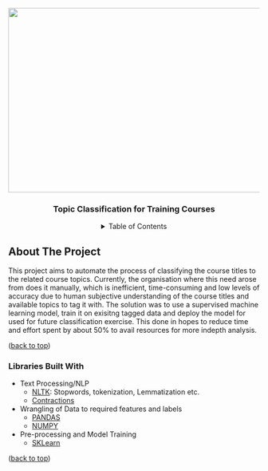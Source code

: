<div id="top"></div>
<!--
*** Thanks for checking out the Best-README-Template. If you have a suggestion
*** that would make this better, please fork the repo and create a pull request
*** or simply open an issue with the tag "enhancement".
*** Don't forget to give the project a star!
*** Thanks again! Now go create something AMAZING! :D
-->



<!-- PROJECT SHIELDS -->
<!--
*** I'm using markdown "reference style" links for readability.
*** Reference links are enclosed in brackets [ ] instead of parentheses ( ).
*** See the bottom of this document for the declaration of the reference variables
*** for contributors-url, forks-url, etc. This is an optional, concise syntax you may use.
*** https://www.markdownguide.org/basic-syntax/#reference-style-links
-->

<!-- PROJECT LOGO -->
<br />
<div align="center">
  <a href="https://github.com/github_username/repo_name">
    <img src="https://user-images.githubusercontent.com/50400038/171317628-fc79e6f8-16a9-44eb-9555-6aab8498bb9c.png" width="700" height="370">
  </a>

  <h3 align="center">Topic Classification for Training Courses</h3>
</div>



<!-- TABLE OF CONTENTS -->
<details align="center">
  <summary>Table of Contents</summary>
    <li><a href="#about-the-project">About The Project</a></li>
    <li><a href="#libraries-built-with">Libraries Built With</a></li>
    <li>
      <a href="#getting-started">Getting Started</a>
      <ul class ="center">
        <li><a href="#prerequisites">Prerequisites</a></li>
        <li><a href="#installation">Installation</a></li>
      </ul>
    </li>
</details>



<!-- ABOUT THE PROJECT -->
## About The Project

This project aims to automate the process of classifying the course titles to the related course topics. Currently, the organisation where this need arose from does it manually, which is inefficient, time-consuming and low levels of accuracy due to human subjective understanding of the course titles and available topics to tag it with. The solution was to use a supervised machine learning model, train it on exisitng tagged data and deploy the model for used for future classification exercise. This done in hopes to reduce time and effort spent by about 50% to avail resources for more indepth analysis.
<p align="left">(<a href="#top">back to top</a>)</p>

### Libraries Built With

* Text Processing/NLP
  - [NLTK](https://www.nltk.org/): Stopwords, tokenization, Lemmatization etc.
  - [Contractions](https://github.com/kootenpv/contractions)
* Wrangling of Data to required features and labels
  - [PANDAS](https://pandas.pydata.org/docs/reference/io.html#)
  - [NUMPY](https://numpy.org/doc/stable/reference/index.html#reference)
* Pre-processing and Model Training
  - [SKLearn](https://scikit-learn.org/stable/modules/classes.html)
<p align="left">(<a href="#top">back to top</a>)</p>


<!-- GETTING STARTED 
## Getting Started

This is an example of how you may give instructions on setting up your project locally.
To get a local copy up and running follow these simple example steps.

### Prerequisites

This is an example of how to list things you need to use the software and how to install them.
* npm
  ```sh
  npm install npm@latest -g
  ```

### Installation

1. Get a free API Key at [https://example.com](https://example.com)
2. Clone the repo
   ```sh
   git clone https://github.com/github_username/repo_name.git
   ```
3. Install NPM packages
   ```sh
   npm install
   ```
4. Enter your API in `config.js`
   ```js
   const API_KEY = 'ENTER YOUR API';
   ```

<p align="right">(<a href="#top">back to top</a>)</p>
-->
